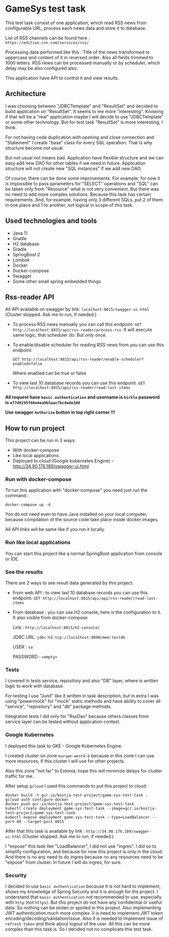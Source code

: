 # GameSys test task

This test task consist of one application, which read RSS news from configurable URL, process each news data and store it to database.

List of RSS channels can be found here :
`https://edition.cnn.com/services/rss/` 

Processing data performed like this :
Title of the news transformed to uppercase and content of it in reversed order.
Also all fields trimmed to 1000 letters.
RSS news can be processed manually or by scheduler, which delay may be also configured also.

This application have API to control it and view results.

## Architecture 

I was choosing between "JDBCTemplate" and "ResultSet" and decided to build application on "ResultSet". It seems to me more "interesting".
Knowing if that will be a "real" application maybe I will decide to use "JDBCTemplate” or some other technology. But for test task "ResultSet" is more interesting, I think.

For not having code duplication with opening and close connection and  "Statement" I create "base" class for every SQL operation. That is why structure become not usual. 

But not usual not means bad. Application have flexible structure and we can easy add new DAO for other tables if we need in future. Application structure will not create new "SQL instances" if we add new DAO.

Of course, there can be done some improvements. For example, for now it is impossible to pass parameters for "SELECT" operations and "SQL" can be taken only from "Resource" what is not very convenient. But there was no need to add more complex solutions. Because this task has certain requirements. And, for example, having only 3 different SQLs, put 2 of them in one place and 1 to another, not logical in scope of this task.


## Used technologies and tools

* Java 11
* Gradle
* H2 database
* Gradle
* SpringBoot 2
* Lombok
* Docker
* Docker-compose
* Swagger
* Some other small spring embedded things

## Rss-reader API

All API available on swagger by link:
`localhost:8815/swagger-ui.html` (Cluster stopped. Ask me to run, if needed.)

* To process RSS news manually you can call this endpoint:
    `GET http://localhost:8815/api/rss-reader/process-rss`.
    It will execute same logic, that scheduler do. But only once.

* To enable/disable scheduler for reading RSS news from you can use this endpoint.

    `GET http://localhost:8815/api/rss-reader/enable-scheduler?enabled=false`

    Where enabled can be true or false

* To view last 10 database records you can use this endpoint. 
    `GET http://localhost:8815/api/rss-reader/read-last-items`
    
__All request have `basic authentication` and username is `birkle` password is `e77d9295f66e4ea9b5aac7bc4ede3dd`__

__Use swagger `Authorize` button in top right corner !!!__ 

## How to run project

This project can be run in 3 ways:
* With docker-compose
* Like local applications
* Deployed to cloud (Google kubernetes Engine) - http://34.90.176.189/swagger-ui.html
  
### Run with docker-compose

To run this application with "docker-compose" you need just run the command :

`docker-compose up -d`

Yon do not need even to have Java installed on your local computer, because compilation of the source code take place inside docker images.

All API links will be same like if you run it locally.

### Run like local applications

You can start this project like a normal SpringBoot application from console or IDE.

### See the results

There are 2 ways to see result data generated by this project:

* From web API : to view last 10 database records you can use this endpoint. 
    `GET http://localhost:8815/api/api/rss-reader/read-last-items`
    
* From database : you can use H2 console, here is the configuration to it. It also visible from docker-compose

    Link : `http://localhost:8815/h2-console/`

    JDBC URL: `jdbc:h2:tcp://localhost:9090/mem:testdb`
    
    USER : `sa`
    
    PASSWORD : `<empty>` 

### Tests

I covered in tests service, repository and also "DB" layer, where is written logic to work with database.

For testing I use "Junit" like it written in task description, but in extra I was using  "powermock" for "mock" static methods and have ability to cover all "service", "repository" and "db" package methods.

Integration tests I did only for "RssDao" because others classes from service layer can be tested without application context.


### Google Kubernetes

I deployed this task to GKE - Google Kubernetes Engine.

I created cluster on zone `europe-west4-b` because in this zone I can use more resources, if this cluster I will use for other projects.

Also this zone "not far" to Estonia, hope this will minimize delays for cluster traffic for me.

After setup `gcloud` I used this commands to put this project to cloud:

```
docker build -t gcr.io/kostja-test-project/game-sys-test-task .
gcloud auth configure-docker
docker push gcr.io/kostja-test-project/game-sys-test-task
kubectl create deployment game-sys-test-task --image=gcr.io/kostja-test-project/game-sys-test-task
kubectl expose deployment game-sys-test-task --type=LoadBalancer --port 80 --target-port 8815
```

After that this task is available by link :
`http://34.90.176.189/swagger-ui.html` (Cluster stopped. Ask me to run, if needed.)

I "expose" this task like "LoadBalancer", I did not use "ingres". I did so to simplify configuration, and because for now this project is only in the cloud.
And there is no any need to do ingres because no any resources need to be "expose" from cluster.
In future I will do ingres, for sure.

### Security

I decided to use `basic authentication` because it is not hard to implement, shows my knowledge of Spring Security and it is enough for ths project.
I understand that `basic authentication` not recommended to use, especially with `http` (not `https`). But this project do not have any confidential or useful data.
So nothing can be stolen or spoiled in this project.
Also implementing JWT authentication much more complex. Ii is need to implement JWT token encoding/decoding/validation/issue. Also it is needed to implement issue of `refresh token` and think about logout of the user.
All this can be more complex than this task is. So I decided not no complicate this test task.
